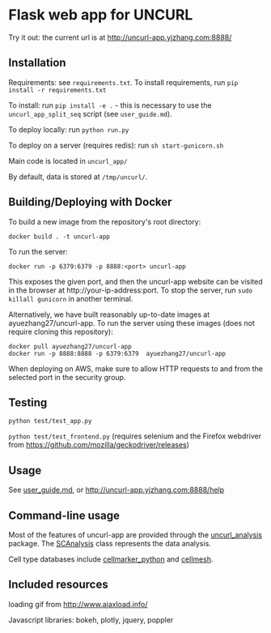 Flask web app for UNCURL
=======================

Try it out: the current url is at http://uncurl-app.yjzhang.com:8888/

## Installation

Requirements: see `requirements.txt`. To install requirements, run `pip install -r requirements.txt`

To install: run `pip install -e .` - this is necessary to use the `uncurl_app_split_seq` script (see `user_guide.md`).

To deploy locally: run `python run.py`

To deploy on a server (requires redis): run `sh start-gunicorn.sh`

Main code is located in `uncurl_app/`

By default, data is stored at `/tmp/uncurl/`.

## Building/Deploying with Docker

To build a new image from the repository's root directory:

`docker build . -t uncurl-app`

To run the server:

`docker run -p 6379:6379 -p 8888:<port> uncurl-app`

This exposes the given port, and then the uncurl-app website can be visited in the browser at http://your-ip-address:port. To stop the server, run `sudo killall gunicorn` in another terminal.

Alternatively, we have built reasonably up-to-date images at ayuezhang27/uncurl-app. To run the server using these images (does not require cloning this repository):

    docker pull ayuezhang27/uncurl-app
    docker run -p 8888:8888 -p 6379:6379  ayuezhang27/uncurl-app

When deploying on AWS, make sure to allow HTTP requests to and from the selected port in the security group.


## Testing

`python test/test_app.py`

`python test/test_frontend.py` (requires selenium and the Firefox webdriver from <https://github.com/mozilla/geckodriver/releases>)


## Usage

See [user_guide.md](https://github.com/yjzhang/uncurl_app/blob/master/user_guide.md), or http://uncurl-app.yjzhang.com:8888/help


## Command-line usage

Most of the features of uncurl-app are provided through the [uncurl_analysis](https://github.com/yjzhang/uncurl_analysis) package. The [SCAnalysis](https://github.com/yjzhang/uncurl_analysis/blob/master/uncurl_analysis/sc_analysis.py#L33) class represents the data analysis.

Cell type databases include [cellmarker_python](https://github.com/yjzhang/cellmarker_python) and [cellmesh](https://github.com/yjzhang/cellmesh).


## Included resources

loading gif from http://www.ajaxload.info/

Javascript libraries: bokeh, plotly, jquery, poppler
